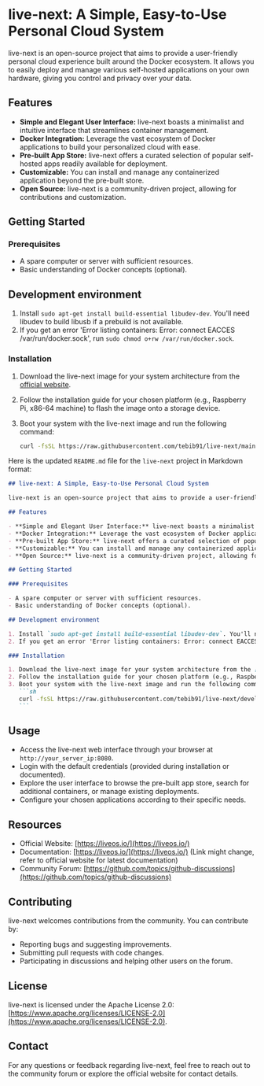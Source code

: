 # live-next: A Simple, Easy-to-Use Personal Cloud System

live-next is an open-source project that aims to provide a user-friendly personal cloud experience built around the Docker ecosystem. It allows you to easily deploy and manage various self-hosted applications on your own hardware, giving you control and privacy over your data.

## Features

- **Simple and Elegant User Interface:** live-next boasts a minimalist and intuitive interface that streamlines container management.
- **Docker Integration:** Leverage the vast ecosystem of Docker applications to build your personalized cloud with ease.
- **Pre-built App Store:** live-next offers a curated selection of popular self-hosted apps readily available for deployment.
- **Customizable:** You can install and manage any containerized application beyond the pre-built store.
- **Open Source:** live-next is a community-driven project, allowing for contributions and customization.

## Getting Started

### Prerequisites

- A spare computer or server with sufficient resources.
- Basic understanding of Docker concepts (optional).

## Development environment

1. Install `sudo apt-get install build-essential libudev-dev`. You'll need libudev to build libusb if a prebuild is not available.
2. If you get an error 'Error listing containers: Error: connect EACCES /var/run/docker.sock', run `sudo chmod o+rw /var/run/docker.sock`.

### Installation

1. Download the live-next image for your system architecture from the [official website](https://live-os.io/).
2. Follow the installation guide for your chosen platform (e.g., Raspberry Pi, x86-64 machine) to flash the image onto a storage device.
3. Boot your system with the live-next image and run the following command:

   ```sh
   curl -fsSL https://raw.githubusercontent.com/tebib91/live-next/main/install.sh | sudo bash
   ```

Here is the updated `README.md` file for the `live-next` project in Markdown format:

````markdown
## live-next: A Simple, Easy-to-Use Personal Cloud System

live-next is an open-source project that aims to provide a user-friendly personal cloud experience built around the Docker ecosystem. It allows you to easily deploy and manage various self-hosted applications on your own hardware, giving you control and privacy over your data.

## Features

- **Simple and Elegant User Interface:** live-next boasts a minimalist and intuitive interface that streamlines container management.
- **Docker Integration:** Leverage the vast ecosystem of Docker applications to build your personalized cloud with ease.
- **Pre-built App Store:** live-next offers a curated selection of popular self-hosted apps readily available for deployment.
- **Customizable:** You can install and manage any containerized application beyond the pre-built store.
- **Open Source:** live-next is a community-driven project, allowing for contributions and customization.

## Getting Started

### Prerequisites

- A spare computer or server with sufficient resources.
- Basic understanding of Docker concepts (optional).

## Development environment

1. Install `sudo apt-get install build-essential libudev-dev`. You'll need libudev to build libusb if a prebuild is not available.
2. If you get an error 'Error listing containers: Error: connect EACCES /var/run/docker.sock', run `sudo chmod o+rw /var/run/docker.sock`.

### Installation

1. Download the live-next image for your system architecture from the [official website](https://live-os.io/).
2. Follow the installation guide for your chosen platform (e.g., Raspberry Pi, x86-64 machine) to flash the image onto a storage device.
3. Boot your system with the live-next image and run the following command:
   ```sh
   curl -fsSL https://raw.githubusercontent.com/tebib91/live-next/develop/install.sh | sudo bash
   ```
````

## Usage

- Access the live-next web interface through your browser at `http://your_server_ip:8080`.
- Login with the default credentials (provided during installation or documented).
- Explore the user interface to browse the pre-built app store, search for additional containers, or manage existing deployments.
- Configure your chosen applications according to their specific needs.

## Resources

- Official Website: [https://liveos.io/](https://liveos.io/)
- Documentation: [https://liveos.io/](https://liveos.io/) (Link might change, refer to official website for latest documentation)
- Community Forum: [https://github.com/topics/github-discussions](https://github.com/topics/github-discussions)

## Contributing

live-next welcomes contributions from the community. You can contribute by:

- Reporting bugs and suggesting improvements.
- Submitting pull requests with code changes.
- Participating in discussions and helping other users on the forum.

## License

live-next is licensed under the Apache License 2.0: [https://www.apache.org/licenses/LICENSE-2.0](https://www.apache.org/licenses/LICENSE-2.0).

## Contact

For any questions or feedback regarding live-next, feel free to reach out to the community forum or explore the official website for contact details.
